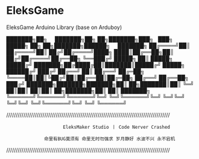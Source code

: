 # EleksGame
EleksGame Arduino Library (base on Arduboy)
<html>
███████╗██╗     ███████╗██╗  ██╗███████╗███╗   ███╗ █████╗ ██╗  ██╗███████╗██████╗     ███████╗
██╔════╝██║     ██╔════╝██║ ██╔╝██╔════╝████╗ ████║██╔══██╗██║ ██╔╝██╔════╝██╔══██╗    ╚══███╔╝
█████╗  ██║     █████╗  █████╔╝ ███████╗██╔████╔██║███████║█████╔╝ █████╗  ██████╔╝      ███╔╝ 
██╔══╝  ██║     ██╔══╝  ██╔═██╗ ╚════██║██║╚██╔╝██║██╔══██║██╔═██╗ ██╔══╝  ██╔══██╗     ███╔╝  
███████╗███████╗███████╗██║  ██╗███████║██║ ╚═╝ ██║██║  ██║██║  ██╗███████╗██║  ██║    ███████╗
╚══════╝╚══════╝╚══════╝╚═╝  ╚═╝╚══════╝╚═╝     ╚═╝╚═╝  ╚═╝╚═╝  ╚═╝╚══════╝╚═╝  ╚═╝    ╚══════╝  
</html>

//////////////////////////////////////////////////////////////////////////////////////

                         EleksMaker Studio 丨 Code Nerver Crashed

                  命里有BUG莫须有 命里无时勿强求 岁月静好 水波不兴 永不宕机

//////////////////////////////////////////////////////////////////////////////////////
